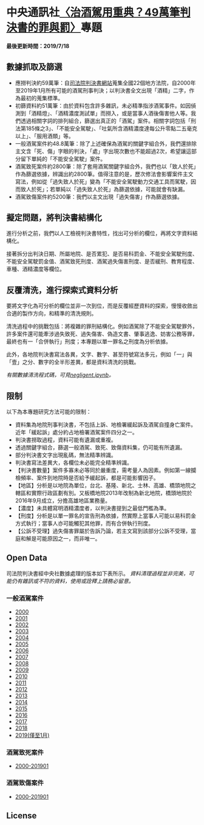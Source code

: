 # 中央通訊社[〈治酒駕用重典？49萬筆判決書的罪與罰〉](https://cna.com.tw/20190719-drunkdriving/index.html)專題

#### 最後更新時間：2019/7/18

## 數據抓取及篩選

- 應撈判決約59萬筆：自[司法院判決書網站](https://law.judicial.gov.tw/FJUD/default.aspx)蒐集全國22個地方法院，自2000年至2019年1月所有可能的酒駕刑事判決；以判決書全文出現「酒精」二字，作為最初的蒐集標準。
- 初篩資料約51萬筆：由於資料包含許多雜訊，未必精準指涉酒駕事件。如因偵測到「酒精燈」、「酒精濃度測試單」而撈入，或是當事人酒後傷害他人等。我們透過相關字詞的排列組合，篩選出真正的「酒駕」案件。相關字詞包括「刑法第185條之3」、「不能安全駕駛」、「吐氣所含酒精濃度達每公升零點二五毫克以上」、「服用酒類」等。
- 一般酒駕案件約48.8萬筆：除了上述確保為酒駕的關鍵字組合外，我們還排除主文含「死、傷」字眼的判決，「處」字出現次數也不能超過2次，希望讓這部分留下單純的「不能安全駕駛」案件。
- 酒駕致死案件約2800筆：除了套用酒駕關鍵字組合外，我們也以「致人於死」作為篩選依據，辨識出約2800筆。值得注意的是，歷次修法會影響案件主文寫法，例如從「過失致人於死」變為「不能安全駕駛動力交通工具而駕駛，因而致人於死」；若單純以「過失致人於死」為篩選依據，可能就會有缺漏。
- 酒駕致傷案件約5200筆：我們以主文出現「過失傷害」作為篩選依據。

## 擬定問題，將判決書結構化

進行分析之前，我們以人工檢視判決書特性，找出可分析的欄位，再將文字資料結構化。

接著拆分出判決日期、所屬地院、是否累犯、是否易科罰金、不能安全駕駛刑度、不能安全駕駛罰金值、酒駕致死刑度、酒駕過失傷害刑度、是否緩刑、教育程度、車種、酒精濃度等欄位。

## 反覆清洗，進行探索式資料分析

要將文字化為可分析的欄位並非一次到位，而是反覆經歷資料的探索，慢慢收斂出合適的製作方向，和精準的清洗規則。

清洗過程中的挑戰包括：將複雜的罪刑結構化。例如酒駕除了不能安全駕駛罪外，許多案件還可能牽涉過失致死、過失傷害、偽造文書、肇事逃逸、妨害公務等罪，最終也有一「合併執行」刑度；本專題以單一罪名之刑度為分析依據。

此外，各地院判決書寫法各異，文字、數字、甚至符號寫法多元，例如「一」與「壹」之分、數字的全半形差異，都是資料清洗的挑戰。

*有關數據清洗程式碼，可見[negligent.ipynb](https://github.com/cnaweb2009/drunkDrive/blob/master/negligent.ipynb)。*

## 限制

以下為本專題研究方法可能的限制：

- 資料集為地院刑事判決書，不包括上訴、地檢署緩起訴及酒駕自撞身亡案件。近年「緩起訴」處分約占地檢署酒駕案件四分之一。
- 判決書撈取過程，資料可能有遺漏或重複。
- 透過關鍵字組合，篩選一般酒駕、致死、致傷資料集，仍可能有所遺漏。
- 部分判決書文字出現亂碼，無法精準辨識。
- 判決書寫法差異大，各欄位未必能完全精準辨識。
- 【判決書數量】案件多寡未必等同於嚴重度，需考量人為因素。例如第一線攔檢頻率、案件到地院時是否給予緩起訴，都是可能影響因子。
- 【地區】分析是以地院為單位，台北、基隆、新北、士林、高雄、橋頭地院之轄區和實際行政區劃有別。又板橋地院2013年改制為新北地院，橋頭地院於2016年9月成立，分擔高雄地區業務量。
- 【濃度】未具體寫明酒精濃度者，以判決書提到之最低門檻為準。
- 【刑度】分析是以單一罪名的宣告刑為依據，然實際上當事人可能以易科罰金方式執行；當事人亦可能觸犯其他罪，而有合併執行刑度。
- 【公訴不受理】過失傷害罪屬於告訴乃論，若主文寫到該部分公訴不受理，當庭和解是可能原因之一，而非唯一。

## Open Data

司法院判決書經中央社數據處理的版本如下表所示。
*資料清理過程並非完美，可能仍有雜訊或不符的資料，使用或詮釋上請務必留意。*

### 一般酒駕案件
- [2000](https://www.cna.com.tw/project/drunkdrivingDownload/drunkDrive_2000.csv)
- [2001](https://www.cna.com.tw/project/drunkdrivingDownload/drunkDrive_2001.csv)
- [2002](https://www.cna.com.tw/project/drunkdrivingDownload/drunkDrive_2002.csv)
- [2003](https://www.cna.com.tw/project/drunkdrivingDownload/drunkDrive_2003.csv)
- [2004](https://www.cna.com.tw/project/drunkdrivingDownload/drunkDrive_2004.csv)
- [2005](https://www.cna.com.tw/project/drunkdrivingDownload/drunkDrive_2005.csv)
- [2006](https://www.cna.com.tw/project/drunkdrivingDownload/drunkDrive_2006.csv)
- [2007](https://www.cna.com.tw/project/drunkdrivingDownload/drunkDrive_2007.csv)
- [2008](https://www.cna.com.tw/project/drunkdrivingDownload/drunkDrive_2008.csv)
- [2009](https://www.cna.com.tw/project/drunkdrivingDownload/drunkDrive_2009.csv)
- [2010](https://www.cna.com.tw/project/drunkdrivingDownload/drunkDrive_2010.csv)
- [2011](https://www.cna.com.tw/project/drunkdrivingDownload/drunkDrive_2011.csv)
- [2012](https://www.cna.com.tw/project/drunkdrivingDownload/drunkDrive_2012.csv)
- [2013](https://www.cna.com.tw/project/drunkdrivingDownload/drunkDrive_2013.csv)
- [2014](https://www.cna.com.tw/project/drunkdrivingDownload/drunkDrive_2014.csv)
- [2015](https://www.cna.com.tw/project/drunkdrivingDownload/drunkDrive_2015.csv)
- [2016](https://www.cna.com.tw/project/drunkdrivingDownload/drunkDrive_2016.csv)
- [2017](https://www.cna.com.tw/project/drunkdrivingDownload/drunkDrive_2017.csv)
- [2018](https://www.cna.com.tw/project/drunkdrivingDownload/drunkDrive_2018.csv)
- [2019(僅至1月)](https://www.cna.com.tw/project/drunkdrivingDownload/drunkDrive_2019.csv)

### 酒駕致死案件
- [2000-201901](https://www.cna.com.tw/project/drunkdrivingDownload/fatal_export.csv)
### 酒駕致傷案件
- [2000-201901](https://www.cna.com.tw/project/drunkdrivingDownload/hurt_export.csv)

## License

